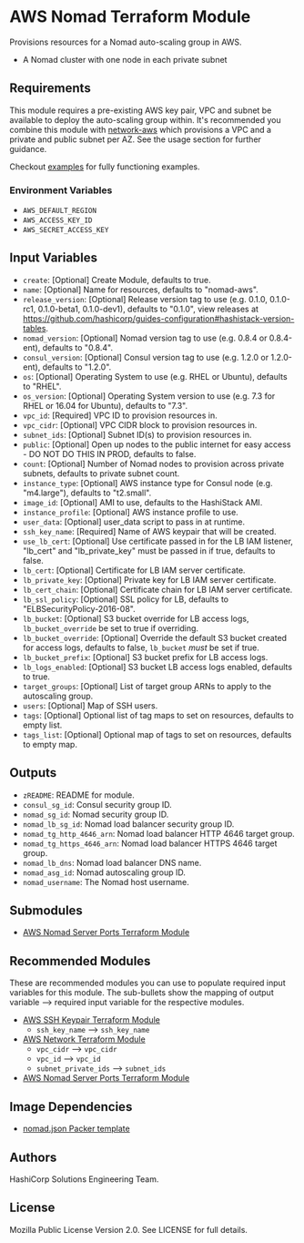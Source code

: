 # AWS Nomad Terraform Module

Provisions resources for a Nomad auto-scaling group in AWS.

- A Nomad cluster with one node in each private subnet

## Requirements

This module requires a pre-existing AWS key pair, VPC and subnet be available to deploy the auto-scaling group within. It's recommended you combine this module with [network-aws](https://github.com/hashicorp-modules/network-aws/) which provisions a VPC and a private and public subnet per AZ. See the usage section for further guidance.

Checkout [examples](./examples) for fully functioning examples.

### Environment Variables

- `AWS_DEFAULT_REGION`
- `AWS_ACCESS_KEY_ID`
- `AWS_SECRET_ACCESS_KEY`

## Input Variables

- `create`: [Optional] Create Module, defaults to true.
- `name`: [Optional] Name for resources, defaults to "nomad-aws".
- `release_version`: [Optional] Release version tag to use (e.g. 0.1.0, 0.1.0-rc1, 0.1.0-beta1, 0.1.0-dev1), defaults to "0.1.0", view releases at https://github.com/hashicorp/guides-configuration#hashistack-version-tables.
- `nomad_version`: [Optional] Nomad version tag to use (e.g. 0.8.4 or 0.8.4-ent), defaults to "0.8.4".
- `consul_version`: [Optional] Consul version tag to use (e.g. 1.2.0 or 1.2.0-ent), defaults to "1.2.0".
- `os`: [Optional] Operating System to use (e.g. RHEL or Ubuntu), defaults to "RHEL".
- `os_version`: [Optional] Operating System version to use (e.g. 7.3 for RHEL or 16.04 for Ubuntu), defaults to "7.3".
- `vpc_id`: [Required] VPC ID to provision resources in.
- `vpc_cidr`: [Optional] VPC CIDR block to provision resources in.
- `subnet_ids`: [Optional] Subnet ID(s) to provision resources in.
- `public`: [Optional] Open up nodes to the public internet for easy access - DO NOT DO THIS IN PROD, defaults to false.
- `count`: [Optional] Number of Nomad nodes to provision across private subnets, defaults to private subnet count.
- `instance_type`: [Optional] AWS instance type for Consul node (e.g. "m4.large"), defaults to "t2.small".
- `image_id`: [Optional] AMI to use, defaults to the HashiStack AMI.
- `instance_profile`: [Optional] AWS instance profile to use.
- `user_data`: [Optional] user_data script to pass in at runtime.
- `ssh_key_name`: [Required] Name of AWS keypair that will be created.
- `use_lb_cert`: [Optional] Use certificate passed in for the LB IAM listener, "lb_cert" and "lb_private_key" must be passed in if true, defaults to false.
- `lb_cert`: [Optional] Certificate for LB IAM server certificate.
- `lb_private_key`: [Optional] Private key for LB IAM server certificate.
- `lb_cert_chain`: [Optional] Certificate chain for LB IAM server certificate.
- `lb_ssl_policy`: [Optional] SSL policy for LB, defaults to "ELBSecurityPolicy-2016-08".
- `lb_bucket`: [Optional] S3 bucket override for LB access logs, `lb_bucket_override` be set to true if overriding.
- `lb_bucket_override`: [Optional] Override the default S3 bucket created for access logs, defaults to false, `lb_bucket` _must_ be set if true.
- `lb_bucket_prefix`: [Optional] S3 bucket prefix for LB access logs.
- `lb_logs_enabled`: [Optional] S3 bucket LB access logs enabled, defaults to true.
- `target_groups`: [Optional] List of target group ARNs to apply to the autoscaling group.
- `users`: [Optional] Map of SSH users.
- `tags`: [Optional] Optional list of tag maps to set on resources, defaults to empty list.
- `tags_list`: [Optional] Optional map of tags to set on resources, defaults to empty map.

## Outputs

- `zREADME`: README for module.
- `consul_sg_id`: Consul security group ID.
- `nomad_sg_id`: Nomad security group ID.
- `nomad_lb_sg_id`: Nomad load balancer security group ID.
- `nomad_tg_http_4646_arn`: Nomad load balancer HTTP 4646 target group.
- `nomad_tg_https_4646_arn`: Nomad load balancer HTTPS 4646 target group.
- `nomad_lb_dns`: Nomad load balancer DNS name.
- `nomad_asg_id`: Nomad autoscaling group ID.
- `nomad_username`: The Nomad host username.

## Submodules

- [AWS Nomad Server Ports Terraform Module](https://github.com/hashicorp-modules/nomad-server-ports-aws)

## Recommended Modules

These are recommended modules you can use to populate required input variables for this module. The sub-bullets show the mapping of output variable --> required input variable for the respective modules.

- [AWS SSH Keypair Terraform Module](https://github.com/hashicorp-modules/ssh-keypair-aws)
  - `ssh_key_name` --> `ssh_key_name`
- [AWS Network Terraform Module](https://github.com/hashicorp-modules/network-aws/)
  - `vpc_cidr` --> `vpc_cidr`
  - `vpc_id` --> `vpc_id`
  - `subnet_private_ids` --> `subnet_ids`
- [AWS Nomad Server Ports Terraform Module](https://github.com/hashicorp-modules/nomad-server-ports-aws)

## Image Dependencies

- [nomad.json Packer template](https://github.com/hashicorp/guides-configuration/blob/master/nomad/nomad.json)

## Authors

HashiCorp Solutions Engineering Team.

## License

Mozilla Public License Version 2.0. See LICENSE for full details.
